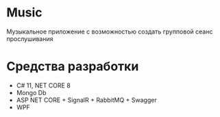 # Music
Музыкальное приложение с возможностью создать групповой сеанс прослушивания

# Средства разработки
- C# 11, NET CORE 8
- Mongo Db
- ASP NET CORE + SignalR + RabbitMQ + Swagger
- WPF

